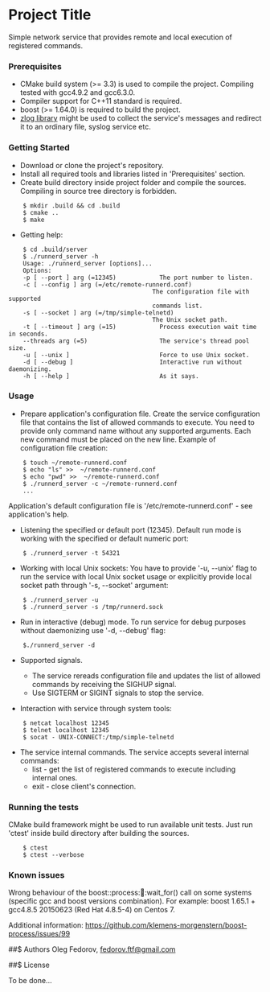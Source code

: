 # Project Title

Simple network service that provides remote and local execution of registered commands.

### Prerequisites
* CMake build system (>= 3.3) is used to compile the project. Compiling tested with gcc4.9.2 and gcc6.3.0.
* Compiler support for C++11 standard is required.
* boost (>= 1.64.0) is required to build the project.
* [zlog library](https://github.com/HardySimpson/zlog) might be used to collect the service's messages and redirect it to an ordinary file, syslog service etc.

### Getting Started

* Download or clone the project's repository.
* Install all required tools and libraries listed in 'Prerequisites' section.
* Create build directory inside project folder and compile the sources. Compiling in source tree directory is forbidden.
    
```
    $ mkdir .build && cd .build
    $ cmake ..
    $ make
```
* Getting help:
    
```
    $ cd .build/server
    $ ./runnerd_server -h
    Usage: ./runnerd_server [options]... 
    Options:
    -p [ --port ] arg (=12345)            The port number to listen.
    -c [ --config ] arg (=/etc/remote-runnerd.conf)
                                        The configuration file with supported 
                                        commands list.
    -s [ --socket ] arg (=/tmp/simple-telnetd)
                                        The Unix socket path.
    -t [ --timeout ] arg (=15)            Process execution wait time in seconds.
    --threads arg (=5)                    The service's thread pool size.
    -u [ --unix ]                         Force to use Unix socket.
    -d [ --debug ]                        Interactive run without daemonizing.
    -h [ --help ]                         As it says.
```

### Usage

* Prepare application's configuration file. 
  Create the service configuration file that contains the list of allowed commands to execute. You need to provide only command name without any supported arguments. Each new command must be placed on the new line.
  Example of configuration file creation:
    
```
    $ touch ~/remote-runnerd.conf
    $ echo "ls" >>  ~/remote-runnerd.conf
    $ echo "pwd" >>  ~/remote-runnerd.conf
    $ ./runnerd_server -c ~/remote-runnerd.conf
    ...
```

  Application's default configuration file is '/etc/remote-runnerd.conf' - see application's help.

* Listening the specified or default port (12345).
Default run mode is working with the specified or default numeric port:
    
```
    $ ./runnerd_server -t 54321
``` 

* Working with local Unix sockets:
  You have to provide '-u, --unix' flag to run the service with local Unix socket usage or explicitly provide local socket path through '-s, --socket' argument:
    
```
    $ ./runnerd_server -u
    $ ./runnerd_server -s /tmp/runnerd.sock
```

* Run in interactive (debug) mode.
  To run service for debug purposes without daemonizing use '-d, --debug' flag:
    
```
    $./runnerd_server -d
```
* Supported signals.
    * The service rereads configuration file and updates the list of allowed commands by receiving the SIGHUP signal.
    * Use SIGTERM or SIGINT signals to stop the service.

* Interaction with service through system tools:
    
```
    $ netcat localhost 12345
    $ telnet localhost 12345
    $ socat - UNIX-CONNECT:/tmp/simple-telnetd
```

* The service internal commands.
  The service accepts several internal commands:
    * list - get the list of registered commands to execute including internal ones.
    * exit - close client's connection.

### Running the tests
  CMake build framework might be used to run available unit tests. Just run 'ctest' inside build directory after building the sources.
    
```
    $ ctest
    $ ctest --verbose
``` 

### Known issues
Wrong behaviour of the boost::process::child::wait_for() call on some systems (specific gcc and boost versions combination).
For example: boost 1.65.1 + gcc4.8.5 20150623 (Red Hat 4.8.5-4) on Centos 7.

Additional information: https://github.com/klemens-morgenstern/boost-process/issues/99

##$ Authors
Oleg Fedorov, fedorov.ftf@gmail.com


##$ License

To be done...


